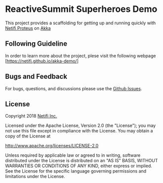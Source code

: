 # ReactiveSummit Superheroes Demo
This project provides a scaffolding for getting up and running quickly with [Netifi Proteus](http://www.netifi.com/proteus.html) on [Akka](https://akka.io/)

## Following Guideline

In order to learn more about the project, plese visit the following webpage [https://netifi.github.io/akka-demo/]

## Bugs and Feedback
For bugs, questions, and discussions please use the [Github Issues](https://github.com/netifi/akka-demo/issues).

## License
Copyright 2018 [Netifi Inc.](https://www.netifi.com)

Licensed under the Apache License, Version 2.0 (the "License");
you may not use this file except in compliance with the License.
You may obtain a copy of the License at

   http://www.apache.org/licenses/LICENSE-2.0

Unless required by applicable law or agreed to in writing, software
distributed under the License is distributed on an "AS IS" BASIS,
WITHOUT WARRANTIES OR CONDITIONS OF ANY KIND, either express or implied.
See the License for the specific language governing permissions and
limitations under the License.
